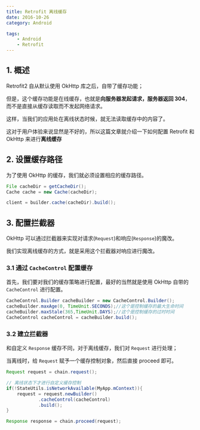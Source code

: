 ```yaml
---
title: Retrofit 离线缓存
date: 2016-10-26
category: Android

tags:
    - Android
    - Retrofit
---
```



## 1. 概述

Retrofit2 自从默认使用 OkHttp 库之后，自带了缓存功能；

但是，这个缓存功能是在线缓存，也就是**向服务器发起请求，服务器返回 304**，而不是直接从缓存读取而不发起网络请求。

这样，当我们的应用处在离线状态时候，就无法读取缓存中的内容了。

这对于用户体验来说显然是不好的，所以这篇文章就介绍一下如何配置 Retrofit 和 OkHttp 来进行**离线缓存**


<!-- more -->

## 2. 设置缓存路径

为了使用 OkHttp 的缓存，我们就必须设置相应的缓存路径。

```java
File cacheDir = getCacheDir();
Cache cache = new Cache(cacheDir);

client = builder.cache(cacheDir).build();
```

## 3. 配置拦截器

OkHttp 可以通过拦截器来实现对请求(`Request`)和响应(`Response`)的魔改。

我们实现离线缓存的方式，就是采用这个拦截器对响应进行魔改。

### 3.1 通过 `CacheControl` 配置缓存

首先，我们要对我们的缓存策略进行配置，最好的当然就是使用 OkHttp 自带的 `CacheControl` 进行配置。

```java
CacheControl.Builder cacheBuilder = new CacheControl.Builder();
cacheBuilder.maxAge(0, TimeUnit.SECONDS);//这个是控制缓存的最大生命时间
cacheBuilder.maxStale(365,TimeUnit.DAYS);//这个是控制缓存的过时时间
CacheControl cacheControl = cacheBuilder.build();
```

### 3.2 建立拦截器

和自定义 `Response` 缓存不同，对于离线缓存，我们对 `Request` 进行处理；

当离线时，给 `Request` 赋予一个缓存控制对象，然后直接 proceed 即可。

```java
Request request = chain.request();

// 离线状态下才进行自定义缓存控制
if(!StateUtils.isNetworkAvailable(MyApp.mContext)){
    request = request.newBuilder()
            .cacheControl(cacheControl)
            .build();
}

Response response = chain.proceed(request);
```
